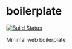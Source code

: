 # boilerplate

[![Build Status](https://travis-ci.org/sabertazimi/boilerplate.svg?branch=master)](https://travis-ci.org/sabertazimi/boilerplate)

Minimal web boilerplate
